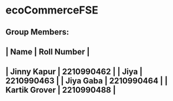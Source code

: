 # ecoCommerceFSE
Group  Members: 
---------------------------------
| Name          | Roll Number  |
---------------------------------
| Jinny Kapur   | 2210990462   |
| Jiya          | 2210990463   |
| Jiya Gaba     | 2210990464   |
| Kartik Grover | 2210990488   |
---------------------------------


